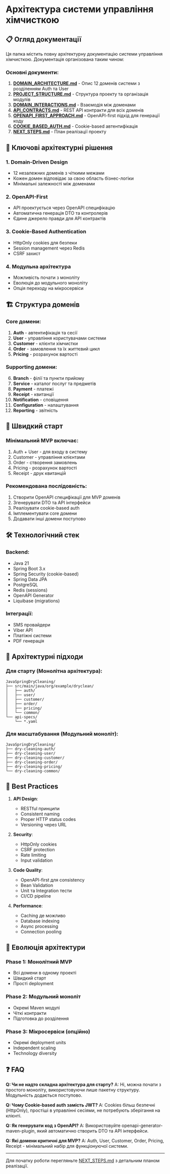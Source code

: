 # Архітектура системи управління хімчисткою

## 📋 Огляд документації

Ця папка містить повну архітектурну документацію системи управління хімчисткою. Документація організована таким чином:

### Основні документи:
1. **[DOMAIN_ARCHITECTURE.md](DOMAIN_ARCHITECTURE.md)** - Опис 12 доменів системи з розділенням Auth та User
2. **[PROJECT_STRUCTURE.md](PROJECT_STRUCTURE.md)** - Структура проекту та організація модулів
3. **[DOMAIN_INTERACTIONS.md](DOMAIN_INTERACTIONS.md)** - Взаємодія між доменами
4. **[API_CONTRACTS.md](API_CONTRACTS.md)** - REST API контракти для всіх доменів
5. **[OPENAPI_FIRST_APPROACH.md](OPENAPI_FIRST_APPROACH.md)** - OpenAPI-first підхід для генерації коду
6. **[COOKIE_BASED_AUTH.md](COOKIE_BASED_AUTH.md)** - Cookie-based автентифікація
7. **[NEXT_STEPS.md](NEXT_STEPS.md)** - План реалізації проекту

## 🎯 Ключові архітектурні рішення

### 1. Domain-Driven Design
- 12 незалежних доменів з чіткими межами
- Кожен домен відповідає за свою область бізнес-логіки
- Мінімальні залежності між доменами

### 2. OpenAPI-First
- API проектується через OpenAPI специфікацію
- Автоматична генерація DTO та контролерів
- Єдине джерело правди для API контрактів

### 3. Cookie-Based Authentication
- HttpOnly cookies для безпеки
- Session management через Redis
- CSRF захист

### 4. Модульна архітектура
- Можливість почати з моноліту
- Еволюція до модульного моноліту
- Опція переходу на мікросервіси

## 🏗 Структура доменів

### Core домени:
1. **Auth** - автентифікація та сесії
2. **User** - управління користувачами системи
3. **Customer** - клієнти хімчистки
4. **Order** - замовлення та їх життєвий цикл
5. **Pricing** - розрахунок вартості

### Supporting домени:
6. **Branch** - філії та пункти прийому
7. **Service** - каталог послуг та предметів
8. **Payment** - платежі
9. **Receipt** - квитанції
10. **Notification** - сповіщення
11. **Configuration** - налаштування
12. **Reporting** - звітність

## 🚀 Швидкий старт

### Мінімальний MVP включає:
1. Auth + User - для входу в систему
2. Customer - управління клієнтами
3. Order - створення замовлень
4. Pricing - розрахунок вартості
5. Receipt - друк квитанцій

### Рекомендована послідовність:
1. Створити OpenAPI специфікації для MVP доменів
2. Згенерувати DTO та API інтерфейси
3. Реалізувати cookie-based auth
4. Імплементувати core домени
5. Додавати інші домени поступово

## 🛠 Технологічний стек

### Backend:
- Java 21
- Spring Boot 3.x
- Spring Security (cookie-based)
- Spring Data JPA
- PostgreSQL
- Redis (sessions)
- OpenAPI Generator
- Liquibase (migrations)

### Інтеграції:
- SMS провайдери
- Viber API
- Платіжні системи
- PDF генерація

## 📐 Архітектурні підходи

### Для старту (Монолітна архітектура):
```
JavaSpringDryCleaning/
├── src/main/java/org/example/dryclean/
│   ├── auth/
│   ├── user/
│   ├── customer/
│   ├── order/
│   ├── pricing/
│   └── common/
└── api-specs/
    └── *.yaml
```

### Для масштабування (Модульний моноліт):
```
JavaSpringDryCleaning/
├── dry-cleaning-auth/
├── dry-cleaning-user/
├── dry-cleaning-customer/
├── dry-cleaning-order/
├── dry-cleaning-pricing/
└── dry-cleaning-common/
```

## 📝 Best Practices

1. **API Design**:
   - RESTful принципи
   - Consistent naming
   - Proper HTTP status codes
   - Versioning через URL

2. **Security**:
   - HttpOnly cookies
   - CSRF protection
   - Rate limiting
   - Input validation

3. **Code Quality**:
   - OpenAPI-first для consistency
   - Bean Validation
   - Unit та Integration тести
   - CI/CD pipeline

4. **Performance**:
   - Caching де можливо
   - Database indexing
   - Async processing
   - Connection pooling

## 🔄 Еволюція архітектури

### Phase 1: Монолітний MVP
- Всі домени в одному проекті
- Швидкий старт
- Прості deployment

### Phase 2: Модульний моноліт
- Окремі Maven модулі
- Чіткі контракти
- Підготовка до розділення

### Phase 3: Мікросервіси (опційно)
- Окремі deployment units
- Independent scaling
- Technology diversity

## ❓ FAQ

**Q: Чи не надто складна архітектура для старту?**
A: Ні, можна почати з простого моноліту, використовуючи лише пакетну структуру. Модульність додається поступово.

**Q: Чому Cookie-based auth замість JWT?**
A: Cookies більш безпечні (HttpOnly), простіші в управлінні сесіями, не потребують зберігання на клієнті.

**Q: Як генерувати код з OpenAPI?**
A: Використовуйте openapi-generator-maven-plugin, який автоматично створить DTO та API інтерфейси.

**Q: Які домени критичні для MVP?**
A: Auth, User, Customer, Order, Pricing, Receipt - мінімальний набір для функціонуючої системи.

---

Для початку роботи перегляньте [NEXT_STEPS.md](NEXT_STEPS.md) з детальним планом реалізації.